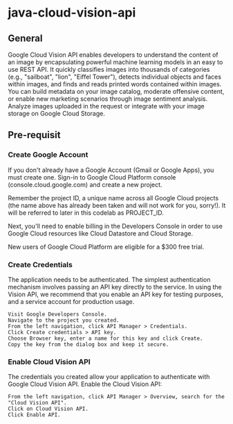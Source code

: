 # java-cloud-vision-api

## General

Google Cloud Vision API enables developers to understand the content of an image by encapsulating powerful machine learning models in an easy to use REST API. It quickly classifies images into thousands of categories (e.g., "sailboat", "lion", "Eiffel Tower"), detects individual objects and faces within images, and finds and reads printed words contained within images. You can build metadata on your image catalog, moderate offensive content, or enable new marketing scenarios through image sentiment analysis. Analyze images uploaded in the request or integrate with your image storage on Google Cloud Storage. 

## Pre-requisit

### Create Google Account

If you don't already have a Google Account (Gmail or Google Apps), you must create one. Sign-in to Google Cloud Platform console (console.cloud.google.com) and create a new project.

Remember the project ID, a unique name across all Google Cloud projects (the name above has already been taken and will not work for you, sorry!). It will be referred to later in this codelab as PROJECT_ID.

Next, you'll need to enable billing in the Developers Console in order to use Google Cloud resources like Cloud Datastore and Cloud Storage.

New users of Google Cloud Platform are eligible for a $300 free trial.

### Create Credentials

The application needs to be authenticated. The simplest authentication mechanism involves passing an API key directly to the service. In using the Vision API, we recommend that you enable an API key for testing purposes, and a service account for production usage.

    Visit Google Developers Console.
    Navigate to the project you created.
    From the left navigation, click API Manager > Credentials.
    Click Create credentials > API key.
    Choose Browser key, enter a name for this key and click Create.
    Copy the key from the dialog box and keep it secure.

### Enable Cloud Vision API

The credentials you created allow your application to authenticate with Google Cloud Vision API. Enable the Cloud Vision API:

    From the left navigation, click API Manager > Overview, search for the "Cloud Vision API".
    Click on Cloud Vision API.
    Click Enable API.


